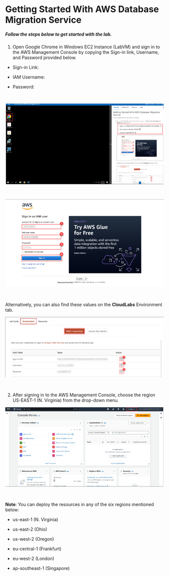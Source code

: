 # Getting Started With AWS Database Migration Service
##### Follow the steps below to get started with the lab.

1. Open Google Chrome in Windows EC2 Instance (LabVM) and sign in to the AWS Management Console by copying the Sign-in link, Username, and Password provided below.

-  Sign-in Link:

- IAM Username:

- Password:
<br>

![](./screen/Screenshot_13.png)

<br>

![](./screen/Screenshot_1.png)

<br>

Alternatively, you can also find these values on the **CloudLabs** Environment tab.

![](./screen/Screenshot_14.png)

<br>

2. After signing in to the AWS Management Console, choose the region US-EAST-1 (N. Virginia) from the drop-down menu.

![](./screen/Screenshot_15.png)

<br>

**Note**: You can deploy the resources in any of the six regions mentioned below:

- us-east-1 (N. Virginia)

- us-east-2 (Ohio)

- us-west-2 (Oregon)

- eu-central-1 (Frankfurt)

- eu-west-2 (London)

- ap-southeast-1 (Singapore)

